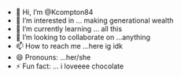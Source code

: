 - 👋 Hi, I’m @Kcompton84
- 👀 I’m interested in ... making generational wealth
- 🌱 I’m currently learning ... all this
- 💞️ I’m looking to collaborate on ...anything 
- 📫 How to reach me ...here ig idk
- 😄 Pronouns: ...her/she
- ⚡ Fun fact: ... i loveeee chocolate 

<!---
Kcompton84/Kcompton84 is a ✨ special ✨ repository because its `README.md` (this file) appears on your GitHub profile.
You can click the Preview link to take a look at your changes.
--->
